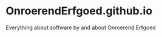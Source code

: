 OnroerendErfgoed.github.io
==========================

Everything about software by and about Onroerend Erfgoed

